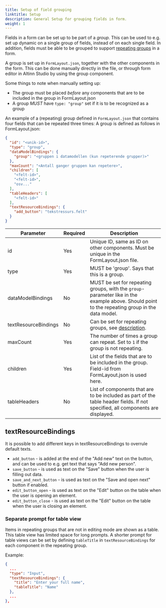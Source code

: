 ```yaml
---
title: Setup of field grouping
linktitle: Setup
description: General Setup for grouping fields in form.
weight: 1
---
```


Fields in a form can be set up to be part of a _group_. This can be used to e.g. set up dynamic on a single group of fields,
instead of on each single field. In addition, fields must be able to be grouped to support [repeating groups](../repeating) in a form.

A group is set up in `FormLayout.json`, together with the other components in the form. This can be done manually directly in the file, 
or through form editor in Altinn Studio by using the group component.

Some things to note when manually setting up:

- The group must be placed _before_ any components that are to be included in the group in FormLayout.json
- A group _MUST_ have `type: "group"` set if it is to be recognized as a group

An example of a (repeating) group defined in `FormLayout.json` that contains four fields that can be repeated three times:
A group is defined as follows in FormLayout.json:

```json {hl_lines=[3,"8-12"]}
{
  "id": "<unik-id>",
  "type": "group",
  "dataModelBindings": {
    "group": "<gruppen i datamodellen (kun repeterende grupper)>"
  },
  "maxCount": "<Antall ganger gruppen kan repetere>",
  "children": [
    "<felt-id>",
    "<felt-id>",
    "osv..."
  ],
  "tableHeaders": [
    "<felt-id>"
  ],
  "textResourceBindings": {
    "add_button": "tekstressurs.felt"
  }
}
```

| Parameter             | Required | Description                                                                                                                                    |
| --------------------- | -------- |------------------------------------------------------------------------------------------------------------------------------------------------|
| id                    | Yes      | Unique ID, same as ID on other components. Must be unique in the FormLayout.json file.                                                         |
| type                  | Yes      | MUST be 'group'. Says that this is a group.                                                                                                    |
| dataModelBindings     | No       | MUST be set for repeating groups, with the `group`-parameter like in the example above. Should point to the repeating group in the data model. |
| textResourceBindings  | No       | Can be set for repeating groups, see [description](#textresourcebindings).                                                                     |
| maxCount              | Yes      | The number of times a group can repeat. Set to `1` if the group is not repeating.                                                              |
| children              | Yes      | List of the fields that are to be included in the group. Field-id from FormLayout.json is used here.                                           |
| tableHeaders          | No       | List of components that are to be included as part of the table header fields. If not specified, all components are displayed.                 |                                                           |

## textResourceBindings
It is possible to add different keys in textResourceBindings to overrule default texts.
- `add_button` - is added at the end of the "Add new" text on the button, and can be used to e.g. get text that says "Add new person".
- `save_button` - is used as text on the "Save" button when the user is filling out data.
- `save_and_next_button` - is used as text on the "Save and open next" button if enabled.
- `edit_button_open` - is used as text on the "Edit" button on the table when the user is opening an element.
- `edit_button_close` - is used as text on the "Edit" button on the table when the user is closing an element.

### Separate prompt for table view

Items in repeating groups that are not in editing mode are shown as a table. This table view has limited space for long prompts. A shorter prompt for table views can be set by defining `tableTitle` in `textResourceBindings` for each component in the repeating group.

Example:

```json
{
  ...
  "type": "Input",
  "textResourceBindings": {
    "title": "Enter your full name",
    "tableTitle": "Name"
  },
  ...
},
```
